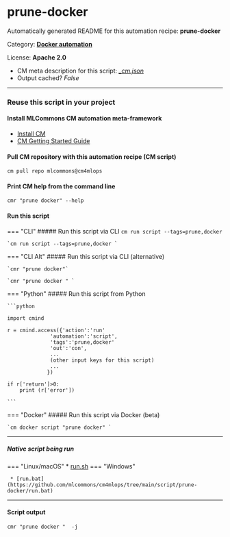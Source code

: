 # prune-docker
Automatically generated README for this automation recipe: **prune-docker**

Category: **[Docker automation](..)**

License: **Apache 2.0**


* CM meta description for this script: *[_cm.json](https://github.com/mlcommons/cm4mlops/tree/main/script/prune-docker/_cm.json)*
* Output cached? *False*

---
### Reuse this script in your project

#### Install MLCommons CM automation meta-framework

* [Install CM](https://docs.mlcommons.org/ck/install)
* [CM Getting Started Guide](https://docs.mlcommons.org/ck/getting-started/)

#### Pull CM repository with this automation recipe (CM script)

```cm pull repo mlcommons@cm4mlops```

#### Print CM help from the command line

````cmr "prune docker" --help````

#### Run this script

=== "CLI"
    ##### Run this script via CLI
    `cm run script --tags=prune,docker`

    `cm run script --tags=prune,docker `

=== "CLI Alt"
    ##### Run this script via CLI (alternative)

    `cmr "prune docker"`

    `cmr "prune docker " `


=== "Python"
    ##### Run this script from Python


    ```python

    import cmind

    r = cmind.access({'action':'run'
                  'automation':'script',
                  'tags':'prune,docker'
                  'out':'con',
                  ...
                  (other input keys for this script)
                  ...
                 })

    if r['return']>0:
        print (r['error'])

    ```


=== "Docker"
    ##### Run this script via Docker (beta)

    `cm docker script "prune docker" `

___


##### Native script being run
=== "Linux/macOS"
     * [run.sh](https://github.com/mlcommons/cm4mlops/tree/main/script/prune-docker/run.sh)
=== "Windows"

     * [run.bat](https://github.com/mlcommons/cm4mlops/tree/main/script/prune-docker/run.bat)
___
#### Script output
`cmr "prune docker "  -j`
